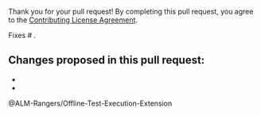 Thank you for your pull request!
By completing this pull request, you agree to the [Contributing License Agreement](https://github.com/ALM-Rangers/Offline-Test-Execution-Extension/blob/master/.github/CLA.md).

Fixes # .

Changes proposed in this pull request:  
- 
- 
- 

@ALM-Rangers/Offline-Test-Execution-Extension